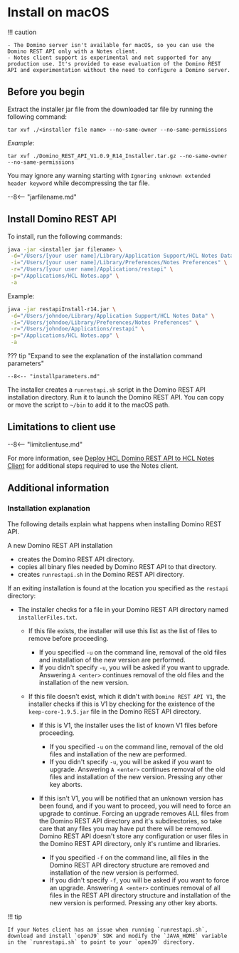 <!--# Mac-->
# Install on macOS

<!-- prettier-ignore -->
!!! caution

    - The Domino server isn't available for macOS, so you can use the Domino REST API only with a Notes client.
    - Notes client support is experimental and not supported for any production use. It's provided to ease evaluation of the Domino REST API and experimentation without the need to configure a Domino server.

## Before you begin

Extract the installer jar file from the downloaded tar file by running the following command:

`tar xvf ./<installer file name> --no-same-owner --no-same-permissions`

*Example*:

`tar xvf ./Domino_REST_API_V1.0.9_R14_Installer.tar.gz --no-same-owner --no-same-permissions`

You may ignore any warning starting with `Ignoring unknown extended header keyword` while decompressing the tar file.

--8<-- "jarfilename.md"

## Install Domino REST API

To install, run the following commands:

```bash
java -jar <installer jar filename> \
 -d="/Users/[your user name]/Library/Application Support/HCL Notes Data" \
 -i="/Users/[your user name]/Library/Preferences/Notes Preferences" \
 -r="/Users/[your user name]/Applications/restapi" \
 -p="/Applications/HCL Notes.app" \
 -a
```

Example:

```bash
java -jar restapiInstall-r14.jar \
 -d="/Users/johndoe/Library/Application Support/HCL Notes Data" \
 -i="/Users/johndoe/Library/Preferences/Notes Preferences" \
 -r="/Users/johndoe/Applications/restapi" \
 -p="/Applications/HCL Notes.app" \
 -a
```

??? tip "Expand to see the explanation of the installation command parameters"

    --8<-- "installparameters.md"

The installer creates a `runrestapi.sh` script in the Domino REST API installation directory. Run it to launch the Domino REST API. You can copy or move the script to `~/bin` to add it to the macOS path.

<!--
## Verify the installation

On a new Domino REST API installation, the following actions are performed:

- Create the Domino REST API directory.
- Copy all binary files needed by Domino REST API to that directory.
- Create `runrestapi.sh` in the Domino REST API directory.

If an exiting installation is found at the location you specified as the restapi directory, the following additional actions are performed:

- The installer checks for a file in your Domino REST API directory named `installerFiles.txt`.

  - If this file exists, the installer will use this list as the of files to remove before proceeding.

    - If you specified `-u` on the command line, removal of the old files and installation of the new are performed.
    - If you didn't specify `-u`, you will be asked if you want to upgrade. Answering `A <enter>` continues removal of the old files and installation of the new is performed.

  - If this file doesn't exist (which it didn't with `Domino REST API V1`), the installer checks to see if this is V1 by checking for the existence of the `keep-core-1.9.5.jar` file in the Domino REST API directory.

    - If this is V1, the installer uses the list of known V1 files before proceeding.

        - If you specified `-u` on the command line, removal of the old files and installation of the new are performed.
        - If you didn't specify `-u`, you will be asked if you want to upgrade. Answering `A <enter>` continues removal of the old files and installation of the new is performed. Pressing any other key aborts.

    - If this isn't V1, you will be notified that an unknown version has been found and if you want to proceed you will need to force an upgrade to continue. Forcing an upgrade removes ALL files from the Domino REST API directory and it's subdirectories, so take care that any files you may have put there will be removed. Domino REST API doesn't store any configuration or user files in the Domino REST API directory, only it's runtime and libraries.

        - If you specified `-f` on the command line, all files in the Domino REST API directory structure are removed and installation of the new version is performed.
        - If you didn't specify `-f`, you will be asked if you want to force an upgrade, answering `A <enter>` continues, all files in the REST API directory structure are remove and installation of the new is performed. Pressing any other key aborts.

!!! tip

    If your Notes client has an issue when running `runrestapi.sh`, download and install `openJ9` SDK and modify the `JAVA_HOME` variable in the `runrestapi.sh` to point to your `openJ9` directory.
-->
## Limitations to client use

--8<-- "limitclientuse.md"

For more information, see [Deploy HCL Domino REST API to HCL Notes Client](../../../howto/install/notesclient.md) for additional steps required to use the Notes client.

## Additional information

### Installation explanation

The following details explain what happens when installing Domino REST API.

A new Domino REST API installation

- creates the Domino REST API directory.
- copies all binary files needed by Domino REST API to that directory.
- creates `runrestapi.sh` in the Domino REST API directory.

If an exiting installation is found at the location you specified as the `restapi` directory:

- The installer checks for a file in your Domino REST API directory named `installerFiles.txt`.

  - If this file exists, the installer will use this list as the list of files to remove before proceeding.

    - If you specified `-u` on the command line, removal of the old files and installation of the new version are performed.
    - If you didn't specify `-u`, you will be asked if you want to upgrade. Answering `A <enter>` continues removal of the old files and the installation of the new version.

  - If this file doesn't exist, which it didn't with `Domino REST API V1`, the installer checks if this is V1 by checking for the existence of the `keep-core-1.9.5.jar` file in the Domino REST API directory.

    - If this is V1, the installer uses the list of known V1 files before proceeding.

        - If you specified `-u` on the command line, removal of the old files and installation of the new are performed.
        - If you didn't specify `-u`, you will be asked if you want to upgrade. Answering `A <enter>` continues removal of the old files and installation of the new version. Pressing any other key aborts.

    - If this isn't V1, you will be notified that an unknown version has been found, and if you want to proceed, you will need to force an upgrade to continue. Forcing an upgrade removes ALL files from the Domino REST API directory and it's subdirectories, so take care that any files you may have put there will be removed. Domino REST API doesn't store any configuration or user files in the Domino REST API directory, only it's runtime and libraries.

        - If you specified `-f` on the command line, all files in the Domino REST API directory structure are removed and installation of the new version is performed.
        - If you didn't specify `-f`, you will be asked if you want to force an upgrade. Answering `A <enter>` continues removal of all files in the REST API directory structure and installation of the new version is performed. Pressing any other key aborts.

<!-- prettier-ignore -->
!!! tip

    If your Notes client has an issue when running `runrestapi.sh`, download and install `openJ9` SDK and modify the `JAVA_HOME` variable in the `runrestapi.sh` to point to your `openJ9` directory.

<!--## Next step

Perform [post-installation tasks](../configuration/index.md).
-->

<!--
# Install on macOS

!!! caution
    - The Domino server isn't available for macOS, so you can use the Domino REST API only with a Notes client.
    - Notes client support is experimental and not supported for any production use. It's provided to ease evaluation of the Domino REST API and experimentation without the need to configure a Domino server.

To install, follow the example below:

 "jarfilename.md"

```bash
java -jar restapiInstall.jar \
 -d="/Users/[your user name]/Library/Application Support/HCL Notes Data" \
 -i="/Users/[your user name]/Library/Preferences/Notes Preferences" \
 -r="/Users/[your user name]/Applications/restapi" \
 -p="/Applications/HCL Notes.app" \
 -a
```

## All parameters

 "installparameters.md"

The installer creates a `runrestapi.sh` script in the Domino REST API installation directory. Run it to launch the Domino REST API. You can copy or move the script to `~/bin` to add it to the macOS path.

## Verify the installation

On a new Domino REST API installation, the following actions are performed:

- Create the Domino REST API directory.
- Copy all binary files needed by Domino REST API to that directory.
- Create `runrestapi.sh` in the Domino REST API directory.

If an exiting installation is found at the location you specified as the restapi directory, the following additional actions are performed:

- The installer checks for a file in your Domino REST API directory named `installerFiles.txt`.

  - If this file exists, the installer will use this list as the of files to remove before proceeding.

    - If you specified `-u` on the command line, removal of the old files and installation of the new are performed.
    - If you didn't specify `-u`, you will be asked if you want to upgrade. Answering `A <enter>` continues removal of the old files and installation of the new is performed.

  - If this file doesn't exist (which it didn't with `Domino REST API V1`), the installer checks to see if this is V1 by checking for the existence of the `keep-core-1.9.5.jar` file in the Domino REST API directory.

    - If this is V1, the installer uses the list of known V1 files before proceeding.

      - If you specified `-u` on the command line, removal of the old files and installation of the new are performed.
      - If you didn't specify `-u`, you will be asked if you want to upgrade. Answering `A <enter>` continues removal of the old files and installation of the new is performed. Pressing any other key aborts.

    - If this isn't V1, you will be notified that an unknown version has been found and if you want to proceed you will need to force an upgrade to continue. Forcing an upgrade removes ALL files from the Domino REST API directory and it's subdirectories, so take care that any files you may have put there will be removed. Domino REST API doesn't store any configuration or user files in the Domino REST API directory, only it's runtime and libraries.

      - If you specified `-f` on the command line, all files in the Domino REST API directory structure are removed and installation of the new version is performed.
      - If you didn't specify `-f`, you will be asked if you want to force an upgrade, answering `A <enter>` continues, all files in the REST API directory structure are remove and installation of the new is performed. Pressing any other key aborts.


!!! tip

    If your Notes client has an issue when running `runrestapi.sh`, please downloand and install `openJ9` SDK and modify the `JAVA_HOME` variable in the `runrestapi.sh` to point to your `openJ9` directory.

 "limitclientuse.md"

For more information, see [Deploy HCL Domino REST API to HCL Notes Client](../../howto/install/notesclient.md) for additional steps required to use the Notes client.

-->